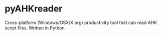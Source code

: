 # pyAHKreader
Cross-platform (Windows/OSX/X.org) productivity tool that can read AHK script files. Written in Python.
